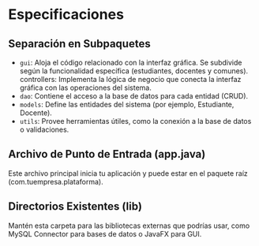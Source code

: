 # Especificaciones

## Separación en Subpaquetes

+ `gui`: Aloja el código relacionado con la interfaz gráfica. Se subdivide según la funcionalidad específica (estudiantes, docentes y comunes).
controllers: Implementa la lógica de negocio que conecta la interfaz gráfica con las operaciones del sistema.
+ `dao`: Contiene el acceso a la base de datos para cada entidad (CRUD).
+ `models`: Define las entidades del sistema (por ejemplo, Estudiante, Docente).
+ `utils`: Provee herramientas útiles, como la conexión a la base de datos o validaciones.

## Archivo de Punto de Entrada (app.java)

Este archivo principal inicia tu aplicación y puede estar en el paquete raíz (com.tuempresa.plataforma).

## Directorios Existentes (lib)

Mantén esta carpeta para las bibliotecas externas que podrías usar, como MySQL Connector para bases de datos o JavaFX para GUI.

